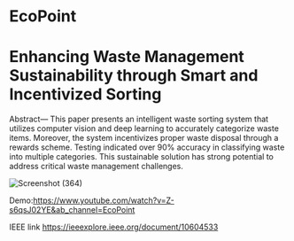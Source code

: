 # EcoPoint
# Enhancing Waste Management Sustainability through Smart and Incentivized Sorting
 
Abstract— This paper presents an intelligent waste sorting system that utilizes computer vision and deep learning to accurately categorize waste items. Moreover, the system incentivizes proper waste disposal through a rewards scheme. Testing indicated over 90% accuracy in classifying waste into multiple categories. This sustainable solution has strong potential to address critical waste management challenges.


![Screenshot (364)](https://github.com/user-attachments/assets/6a9ef830-e285-4265-9755-37b0460b90cc)



Demo:https://www.youtube.com/watch?v=Z-s6qsJ02YE&ab_channel=EcoPoint

IEEE link https://ieeexplore.ieee.org/document/10604533

